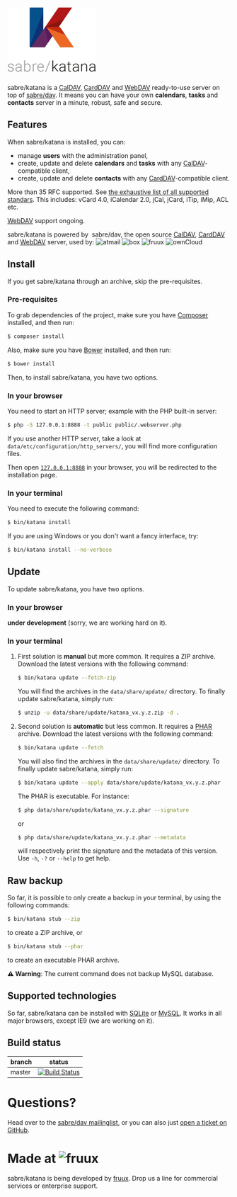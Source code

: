 # ![K (sabre/katana's logo)](public/static/image/katana_logo_full.png)

sabre/katana is a [CalDAV], [CardDAV] and [WebDAV] ready-to-use server on top of
[sabre/dav]. It means you can have your own **calendars**, **tasks** and
**contacts** server in a minute, robust, safe and secure.

## Features

When sabre/katana is installed, you can:

  * manage **users** with the administration panel,
  * create, update and delete **calendars** and **tasks** with any
    [CalDAV]-compatible client,
  * create, update and delete **contacts** with any [CardDAV]-compatible
    client.

More than 35 RFC supported. See [the exhaustive list of all supported
standars][sabre_standards]. This includes: vCard 4.0, iCalendar 2.0, jCal,
jCard, iTip, iMip, ACL etc.

[WebDAV] support ongoing.

sabre/katana is powered by <img src="http://sabre.io/img/logo.png" height="20px" alt="" /> sabre/dav, the open source [CalDAV], [CardDAV] and [WebDAV] server, used by:
<img src="http://sabre.io/img/trusted/atmail.png" alt="atmail" height="60px" /> <img src="http://sabre.io/img/trusted/box.png" alt="box" height="60px" /> <img src="http://sabre.io/img/trusted/fruux.png" alt="fruux" height="60px" /> <img src="http://sabre.io/img/trusted/owncloud.png" alt="ownCloud" height="60px" />

## Install

If you get sabre/katana through an archive, skip the pre-requisites.

### Pre-requisites

To grab dependencies of the project, make sure you have [Composer] installed,
and then run:

```sh
$ composer install
```

Also, make sure you have [Bower] installed, and then run:

```sh
$ bower install
```

Then, to install sabre/katana, you have two options.

### In your browser

You need to start an HTTP server; example with the PHP built-in server:

```sh
$ php -S 127.0.0.1:8888 -t public public/.webserver.php
```

If you use another HTTP server, take a look at
`data/etc/configuration/http_servers/`, you will find more configuration files.

Then open [`127.0.0.1:8888`](http://127.0.0.1:8888) in your browser, you will be
redirected to the installation page.

### In your terminal

You need to execute the following command:

 ```sh
 $ bin/katana install
 ```

 If you are using Windows or you don't want a fancy interface, try:

 ```sh
 $ bin/katana install --no-verbose
 ```

## Update

To update sabre/katana, you have two options.

### In your browser

**under development** (sorry, we are working hard on it).

### In your terminal

  1. First solution is **manual** but more common. It requires a ZIP archive.
     Download the latest versions with the following command:

     ```sh
     $ bin/katana update --fetch-zip
     ```

     You will find the archives in the `data/share/update/` directory. To
     finally update sabre/katana, simply run:

     ```sh
     $ unzip -u data/share/update/katana_vx.y.z.zip -d .
     ```

  2. Second solution is **automatic** but less common. It requires a [PHAR]
     archive. Download the latest versions with the following command:

     ```sh
     $ bin/katana update --fetch
     ```

     You will also find the archives in the `data/share/update/` directory. To
     finally update sabre/katana, simply run:

     ```sh
     $ bin/katana update --apply data/share/update/katana_vx.y.z.phar
     ```

     The PHAR is executable. For instance:

     ```sh
     $ php data/share/update/katana_vx.y.z.phar --signature
     ```

     or

     ```sh
     $ php data/share/update/katana_vx.y.z.phar --metadata
     ```

     will respectively print the signature and the metadata of this version. Use
     `-h`, `-?` or `--help` to get help.

## Raw backup

So far, it is possible to only create a backup in your terminal, by using the
following commands:

```sh
$ bin/katana stub --zip
```

to create a ZIP archive, or

```sh
$ bin/katana stub --phar
```

to create an executable PHAR archive.

**⚠️ Warning**: The current command does not backup MySQL database.

## Supported technologies

So far, sabre/katana can be installed with [SQLite] or [MySQL]. It works in all
major browsers, except IE9 (we are working on it).

## Build status

| branch | status |
| ------ | ------ |
| master | [![Build Status](https://travis-ci.org/fruux/sabre-katana.png?branch=master)](https://travis-ci.org/fruux/sabre-katana) |

# Questions?

Head over to the [sabre/dav mailinglist][mailinglist], or you can also just
[open a ticket on GitHub][issues].

# Made at <img src="https://fruux.com/static/img/fruux/logo-big.png" height="50px" alt="fruux" />

sabre/katana is being developed by [fruux]. Drop us a line for commercial
services or enterprise support.

[Bower]: http://bower.io/
[CalDAV]: https://en.wikipedia.org/wiki/CalDAV
[CardDAV]: https://en.wikipedia.org/wiki/CardDAV
[Composer]: http://getcomposer.org/
[MySQL]: http://mysql.com/
[PHAR]: http://php.net/phar
[SQLite]: http://sqlite.org/
[WebDAV]: https://en.wikipedia.org/wiki/WebDAV
[fruux]: https://fruux.com/
[issues]: https://github.com/fruux/sabre-katana/issues/
[mailinglist]: http://groups.google.com/group/sabredav-discuss
[sabre/dav]: http://sabre.io/
[sabre_standards]: http://sabre.io/dav/standards-support/
